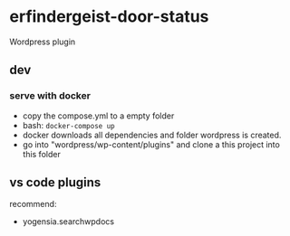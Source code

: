 # erfindergeist-door-status

Wordpress plugin

## dev

### serve with docker

- copy the compose.yml to a empty folder
- bash: ```docker-compose up```
- docker downloads all dependencies and folder wordpress is created.
- go into "wordpress/wp-content/plugins" and clone a this project into this folder

## vs code plugins

recommend:
- yogensia.searchwpdocs
